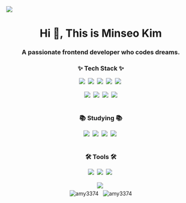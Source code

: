 <img src="https://capsule-render.vercel.app/api?type=waving&height=300&color=gradient&text=%20Welcome%20to%20Minseo's%20Github%20&fontSize=50&fontColor=000000&fontAlign=50&descAlign=55&reversal=false" />

<h1 align="center">Hi 👋, This is Minseo Kim</h1>
<h3 align="center">A passionate frontend developer who codes dreams.</h3>

<!--내용 부분-->
<h3 align="center">✨ Tech Stack ✨</h3>
<div align="center">
  <img src="https://img.shields.io/badge/react-20232a.svg?style=for-the-badge&logo=react&logoColor=61DAFB" />&nbsp
  <img src="https://img.shields.io/badge/redux-ffffff?style=for-the-badge&logo=redux&logoColor=purple" />&nbsp
 <img src="https://img.shields.io/badge/html5-E34F26.svg?style=for-the-badge&logo=html5&logoColor=white" />&nbsp <img src="https://img.shields.io/badge/javascript-F7DF1E.svg?style=for-the-badge&logo=javascript&logoColor=20232a" />&nbsp
   <img src="https://img.shields.io/badge/css3-1572B6.svg?style=for-the-badge&logo=css3&logoColor=white" />&nbsp
</div>

<br>

<div align="center">
  <img src="https://img.shields.io/badge/python-3670A0?style=for-the-badge&logo=python&logoColor=ffdd54" />&nbsp
  <img src="https://img.shields.io/badge/Express-ffffff?style=for-the-badge&logo=Express&logoColor=black"/>&nbsp
  <img src="https://img.shields.io/badge/Node.Js-ffffff?style=for-the-badge&logo=Node.Js&logoColor=deepgreen"/>&nbsp
  <img src="https://img.shields.io/badge/MongoDB-ffffff?style=for-the-badge&logo=MongoDB&logoColor=green">
</div>

<br>

<h3 align="center">📚 Studying 📚</h3>
<div align="center">
  <img src="https://img.shields.io/badge/typescript-007ACC.svg?style=for-the-badge&logo=typescript&logoColor=white" />&nbsp
  <img src="https://img.shields.io/badge/tailwindcss-1daabb.svg?style=for-the-badge&logo=tailwind-css&logoColor=white" />&nbsp
  <img src="https://img.shields.io/badge/React%20Query-FF4154?style=for-the-badge&logo=react%20query&logoColor=white" />&nbsp
  <img src="https://img.shields.io/badge/Next.js-000000?style=for-the-badge&logo=Next.js&logoColor=white" />&nbsp
</div>
<br>

<h3 align="center">🛠 Tools 🛠</h3>
<div align="center">
  <img src="https://img.shields.io/badge/git-F05033.svg?style=for-the-badge&logo=git&logoColor=white" />&nbsp
  <img src="https://img.shields.io/badge/github-181717.svg?style=for-the-badge&logo=github&logoColor=white" />&nbsp
  <img src="https://img.shields.io/badge/Notion-F3F3F3.svg?style=for-the-badge&logo=notion&logoColor=black" />&nbsp
</div>

<br>

<div align="center">
  <img src="https://img.shields.io/badge/adobe%20photoshop-08253c.svg?style=for-the-badge&logo=adobe%20photoshop&logoColor=37abff" />&nbsp
</div>
<div align="center">
<img align="center" src="https://github-readme-stats.vercel.app/api/top-langs?username=amy3374&show_icons=true&locale=en&layout=compact" alt="amy3374" />&nbsp&nbsp
  
<img align="center" src="https://github-readme-streak-stats.herokuapp.com/?user=amy3374&" alt="amy3374" />
</div>
